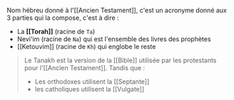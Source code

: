 Nom hébreu donné à l'[[Ancien Testament]], c'est un acronyme donné aux 3 parties qui la compose, c'est à dire :
- La **[[Torah]]** (racine de `Ta`)
- Nevi'im (racine de `Na`) qui est l'ensemble des livres des prophètes
- [[Ketouvim]] (racine de `Kh`) qui englobe le reste

>Le Tanakh est la version de la [[Bible]] utilisée par les protestants pour l'[[Ancien Testament]]. Tandis que :
>- Les orthodoxes utilisent la [[Septante]]
>- les catholiques utilisent la [[Vulgate]]